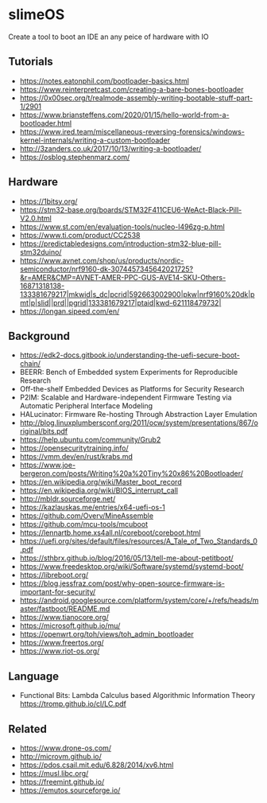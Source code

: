 # slimeOS

Create a tool to boot an IDE an any peice of hardware with IO

## Tutorials

* https://notes.eatonphil.com/bootloader-basics.html
* https://www.reinterpretcast.com/creating-a-bare-bones-bootloader
* https://0x00sec.org/t/realmode-assembly-writing-bootable-stuff-part-1/2901
* https://www.briansteffens.com/2020/01/15/hello-world-from-a-bootloader.html
* https://www.ired.team/miscellaneous-reversing-forensics/windows-kernel-internals/writing-a-custom-bootloader
* http://3zanders.co.uk/2017/10/13/writing-a-bootloader/
* https://osblog.stephenmarz.com/

## Hardware

* https://1bitsy.org/
* https://stm32-base.org/boards/STM32F411CEU6-WeAct-Black-Pill-V2.0.html
* https://www.st.com/en/evaluation-tools/nucleo-l496zg-p.html
* https://www.ti.com/product/CC2538
* https://predictabledesigns.com/introduction-stm32-blue-pill-stm32duino/
* https://www.avnet.com/shop/us/products/nordic-semiconductor/nrf9160-dk-3074457345642021725?&r=AMER&CMP=AVNET-AMER-PPC-GUS-AVE14-SKU-Others-16871318138-133381679217|mkwid|s_dc|pcrid|592663002900|pkw|nrf9160%20dk|pmt|p|slid||prd||pgrid|133381679217|ptaid|kwd-621118479732|
* https://longan.sipeed.com/en/

## Background

* https://edk2-docs.gitbook.io/understanding-the-uefi-secure-boot-chain/
* BEERR: Bench of Embedded system Experiments for Reproducible Research
* Off-the-shelf Embedded Devices as Platforms for Security Research
* P2IM: Scalable and Hardware-independent Firmware Testing via Automatic Peripheral Interface Modeling
* HALucinator: Firmware Re-hosting Through Abstraction Layer Emulation
* http://blog.linuxplumbersconf.org/2011/ocw/system/presentations/867/original/bits.pdf
* https://help.ubuntu.com/community/Grub2
* https://opensecuritytraining.info/
* https://vmm.dev/en/rust/krabs.md
* https://www.joe-bergeron.com/posts/Writing%20a%20Tiny%20x86%20Bootloader/
* https://en.wikipedia.org/wiki/Master_boot_record
* https://en.wikipedia.org/wiki/BIOS_interrupt_call
* http://mbldr.sourceforge.net/
* https://kazlauskas.me/entries/x64-uefi-os-1
* https://github.com/Overv/MineAssemble
* https://github.com/mcu-tools/mcuboot
* https://lennartb.home.xs4all.nl/coreboot/coreboot.html
* https://uefi.org/sites/default/files/resources/A_Tale_of_Two_Standards_0.pdf
* https://sthbrx.github.io/blog/2016/05/13/tell-me-about-petitboot/
* https://www.freedesktop.org/wiki/Software/systemd/systemd-boot/
* https://libreboot.org/
* https://blog.jessfraz.com/post/why-open-source-firmware-is-important-for-security/
* https://android.googlesource.com/platform/system/core/+/refs/heads/master/fastboot/README.md
* https://www.tianocore.org/
* https://microsoft.github.io/mu/
* https://openwrt.org/toh/views/toh_admin_bootloader
* https://www.freertos.org/
* https://www.riot-os.org/

## Language

* Functional Bits: Lambda Calculus based Algorithmic Information Theory https://tromp.github.io/cl/LC.pdf

## Related

* https://www.drone-os.com/
* http://microvm.github.io/
* https://pdos.csail.mit.edu/6.828/2014/xv6.html
* https://musl.libc.org/
* https://freemint.github.io/
* https://emutos.sourceforge.io/
